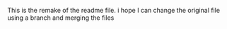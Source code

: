 This is the remake of the readme file. i hope I can change the original file using a branch and merging the files

